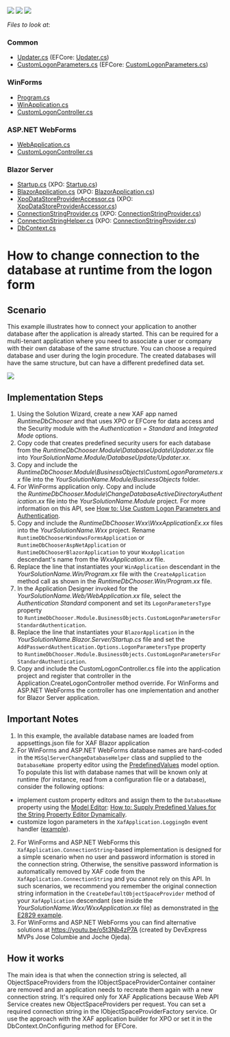 <!-- default badges list -->
![](https://img.shields.io/endpoint?url=https://codecentral.devexpress.com/api/v1/VersionRange/128588168/20.2.5%2B)
[![](https://img.shields.io/badge/Open_in_DevExpress_Support_Center-FF7200?style=flat-square&logo=DevExpress&logoColor=white)](https://supportcenter.devexpress.com/ticket/details/E1344)
[![](https://img.shields.io/badge/📖_How_to_use_DevExpress_Examples-e9f6fc?style=flat-square)](https://docs.devexpress.com/GeneralInformation/403183)
<!-- default badges end -->
<!-- default file list -->
*Files to look at*:

### Common
* [Updater.cs](./CS/XPO/ASP.NETCore/Blazor/RuntimeDbChooser.Module/DatabaseUpdate/Updater.cs) (EFCore: [Updater.cs](./CS/EFCore/ASP.NETCore/Blazor/RuntimeDbChooser.Module/DatabaseUpdate/Updater.cs))
* [CustomLogonParameters.cs](./CS/XPO/ASP.NETCore/Blazor/RuntimeDbChooser.Module/BusinessObjects/CustomLogonParameters.cs) (EFCore: [CustomLogonParameters.cs](./CS/EFCore/ASP.NETCore/Blazor/RuntimeDbChooser.Module/BusinessObjects/CustomLogonParameters.cs))

### WinForms
* [Program.cs](./CS/XPO/NET_Framework/RuntimeDbChooser.Win/Program.cs)
* [WinApplication.cs](./CS/XPO/NET_Framework/RuntimeDbChooser.Win/WinApplication.cs)
* [CustomLogonController.cs](./CS/XPO/NET_Framework/RuntimeDbChooser.Win/Controllers/CustomLogonController.cs)

### ASP.NET WebForms
* [WebApplication.cs](./CS/XPO/NET_Framework/RuntimeDbChooser.Web/WebApplication.cs)
* [CustomLogonController.cs](./CS/XPO/NET_Framework/RuntimeDbChooser.Web/Controllers/CustomLogonController.cs)


### Blazor Server
* [Startup.cs](./CS/EFCore/ASP.NETCore/Blazor/RuntimeDbChooser.Blazor.Server/Startup.cs) (XPO: [Startup.cs](./CS/XPO/ASP.NETCore/Blazor/RuntimeDbChooser.Blazor.Server/Startup.cs))
* [BlazorApplication.cs](./CS/EFCore/ASP.NETCore/Blazor/RuntimeDbChooser.Blazor.Server/BlazorApplication.cs) (XPO: [BlazorApplication.cs](./CS/XPO/ASP.NETCore/Blazor/RuntimeDbChooser.Blazor.Server/BlazorApplication.cs))
* [XpoDataStoreProviderAccessor\.cs](./CS/EFCore/ASP.NETCore/Blazor/RuntimeDbChooser.Blazor.Server/Services/XpoDataStoreProviderAccessor.cs) (XPO: [XpoDataStoreProviderAccessor.cs](./CS/XPO/ASP.NETCore/Blazor/RuntimeDbChooser.Blazor.Server/Services/XpoDataStoreProviderAccessor.cs))
* [ConnectionStringProvider\.cs](./CS/EFCore/ASP.NETCore/Blazor/RuntimeDbChooser.Blazor.Server/Services/ConnectionStringProvider.cs) (XPO: [ConnectionStringProvider.cs](./CS/XPO/ASP.NETCore/Blazor/RuntimeDbChooser.Blazor.Server/Services/ConnectionStringProvider.cs))
* [ConnectionStringHelper\.cs](./CS/EFCore/ASP.NETCore/Blazor/RuntimeDbChooser.Blazor.Server/Services/ConnectionStringHelper.cs) (XPO: [ConnectionStringProvider.cs](./CS/XPO/ASP.NETCore/Blazor/RuntimeDbChooser.Blazor.Server/Services/ConnectionStringProvider.cs))
* [DbContext\.cs](./CS/EFCore/ASP.NETCore/Blazor/RuntimeDbChooser.Module/BusinessObjects/DbContext.cs)

<!-- default file list end -->

# How to change connection to the database at runtime from the logon form


## Scenario
This example illustrates how to connect your application to another database after the application is already started. This can be required for a multi-tenant application where you need to associate a user or company with their own database of the same structure. You can choose a required database and user during the login procedure. The created databases will have the same structure, but can have a different predefined data set.

![](https://raw.githubusercontent.com/DevExpress-Examples/XAF_how-to-change-connection-to-the-database-at-runtime-e1344/20.2.5%2B/media/e1344Blazor.png)
  
## Implementation Steps
1. Using the Solution Wizard, create a new XAF app named *RuntimeDbChooser* and that uses XPO or EFCore for data access and the Security module with the *Authentication = Standard* and *Integrated Mode* options.
2. Copy code that creates predefined security users for each database from the *RuntimeDbChooser.Module\DatabaseUpdate\Updater.xx* file into *YourSolutionName.Module/DatabaseUpdate/Updater.xx*.
3. Copy and include the *RuntimeDbChooser.Module\BusinessObjects\CustomLogonParameters.xx* file into the *YourSolutionName.Module/BusinessObjects* folder.
4. For WinForms application only. Copy and include the *RuntimeDbChooser.Module\ChangeDatabaseActiveDirectoryAuthentication.xx* file into the *YourSolutionName.Module* project. For more information on this API, see [How to: Use Custom Logon Parameters and Authentication](https://documentation.devexpress.com/eXpressAppFramework/CustomDocument112982.aspx).
5. Copy and include the *RuntimeDbChooser.Wxx\WxxApplicationEx.xx* files into the *YourSolutionName.Wxx* project. Rename `RuntimeDbChooserWindowsFormsApplication` or `RuntimeDbChooserAspNetApplication` or `RuntimeDbChooserBlazorApplication` to your `WxxApplication` descendant's name from the *WxxApplication.xx* file.
6. Replace the line that instantiates your `WinApplication` descendant in the *YourSolutionName.Win/Program.xx* file with the `CreateApplication` method call as shown in the *RuntimeDbChooser.Win/Program.xx* file.
7. In the Application Designer invoked for the *YourSolutionName.Web/WebApplication.xx* file, select the *Authentication Standard* component and set its `LogonParametersType` property to `RuntimeDbChooser.Module.BusinessObjects.CustomLogonParametersForStandardAuthentication`.
8. Replace the line that instantiates your `BlazorApplication` in the *YourSolutionName.Blazor.Server/Startup.cs* file and set the `AddPasswordAuthentication.Options.LogonParametersType` property to `RuntimeDbChooser.Module.BusinessObjects.CustomLogonParametersForStandardAuthentication`.
9. Copy and include the CustomLogonController.cs file into the application project and register that controller in the Application.CreateLogonController method override. For WinForms and ASP.NET WebForms the controller has one implementation and another for Blazor Server application.


## Important Notes

1. In this example, the available database names are loaded from appsettings.json file for XAF Blazor application
2. For WinForms and ASP.NET WebForms database names are hard-coded in the `MSSqlServerChangeDatabaseHelper` class and supplied to the `DatabaseName`  property editor using the [PredefinedValues](https://documentation.devexpress.com/#eXpressAppFramework/DevExpressExpressAppModelIModelCommonMemberViewItem_PredefinedValuestopic) model option. To populate this list with database names that will be known only at runtime (for instance, read from a configuration file or a database), consider the following options:
  - implement custom property editors and assign them to the `DatabaseName` property using the [Model Editor](https://documentation.devexpress.com/#eXpressAppFramework/CustomDocument112582): [How to: Supply Predefined Values for the String Property Editor Dynamically](https://documentation.devexpress.com/#eXpressAppFramework/CustomDocument113101).
  - customize logon parameters in the `XafApplication.LoggingOn` event handler ([example](https://supportcenter.devexpress.com/ticket/details/t1002457/dynamic-database-name-xaf-blazor)).
2. For WinForms and ASP.NET WebForms this `XafApplication.ConnectionString`-based implementation is designed for a simple scenario when no user and password information is stored in the connection string. Otherwise, the sensitive password information is automatically removed by XAF code from the `XafApplication.ConnectionString` and you cannot rely on this API. In such scenarios, we recommend you remember the original connection string information in the `CreateDefaultObjectSpaceProvider` method of your `XafApplication` descendant (see inside the *YourSolutionName.Wxx/WxxApplication.xx* file) as demonstrated in [the E2829 example](https://supportcenter.devexpress.com/ticket/details/e2829#).
3. For WinForms and ASP.NET WebForms you can find alternative solutions at https://youtu.be/o5t3Nb4zP7A (created by DevExpress MVPs Jose Columbie and Joche Ojeda).

## How it works

The main idea is that when the connection string is selected, all ObjectSpaceProviders from the IObjectSpaceProviderContainer container are removed and an application needs to recreate them again with a new connection string. It's required only for XAF Applications because Web API Service creates new ObjectSpaceProviders per request. You can set a required connection string in the IObjectSpaceProviderFactory service. Or use the approach with the XAF application builder for XPO or set it in the DbContext.OnConfiguring method for EFCore.